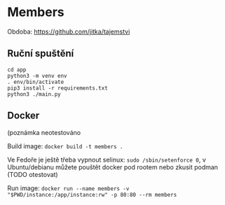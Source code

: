 
# Members

Obdoba: 
https://github.com/jitka/tajemstvi

## Ruční spuštění
```
cd app
python3 -m venv env
. env/bin/activate
pip3 install -r requirements.txt
python3 ./main.py
```


## Docker
(poznámka neotestováno

Build image: `docker build -t members .`

Ve Fedoře je ještě třeba vypnout selinux: `sudo /sbin/setenforce 0`,
v Ubuntu/debianu můžete pouštět docker pod rootem nebo zkusit podman 
(TODO otestovat)

Run image: `docker run --name members -v "$PWD/instance:/app/instance:rw" -p 80:80 --rm members`

